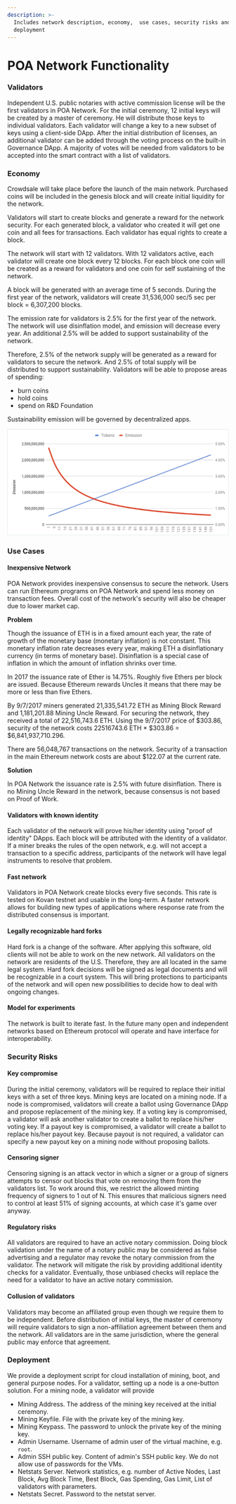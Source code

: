 ```yaml
---
description: >-
  Includes network description, economy,  use cases, security risks and
  deployment
---
```


# POA Network Functionality

### Validators

Independent U.S. public notaries with active commission license will be the first validators in POA Network. For the initial ceremony, 12 initial keys will be created by a master of ceremony. He will distribute those keys to individual validators. Each validator will change a key to a new subset of keys using a client-side DApp. After the initial distribution of licenses, an additional validator can be added through the voting process on the built-in Governance DApp. A majority of votes will be needed from validators to be accepted into the smart contract with a list of validators.

### Economy

Crowdsale will take place before the launch of the main network. Purchased coins will be included in the genesis block and will create initial liquidity for the network.

Validators will start to create blocks and generate a reward for the network security. For each generated block, a validator who created it will get one coin and all fees for transactions. Each validator has equal rights to create a block.

The network will start with 12 validators. With 12 validators active, each validator will create one block every 12 blocks. For each block one coin will be created as a reward for validators and one coin for self sustaining of the network.

A block will be generated with an average time of 5 seconds. During the first year of the network, validators will create 31,536,000 sec/5 sec per block = 6,307,200 blocks.

The emission rate for validators is 2.5% for the first year of the network. The network will use disinflation model, and emission will decrease every year. An additional 2.5% will be added to support sustainability of the network.

Therefore, 2.5% of the network supply will be generated as a reward for validators to secure the network. And 2.5% of total supply will be distributed to support sustainability. Validators will be able to propose areas of spending:

* burn coins
* hold coins
* spend on R&D Foundation

Sustainability emission will be governed by decentralized apps.

![Emission rate. X-axis - %, Y-axis - Years](../../../.gitbook/assets/emission_rate_1.png)

### Use Cases

#### Inexpensive Network

POA Network provides inexpensive consensus to secure the network. Users can run Ethereum programs on POA Network and spend less money on transaction fees. Overall cost of the network's security will also be cheaper due to lower market cap.

**Problem**

Though the issuance of ETH is in a fixed amount each year, the rate of growth of the monetary base \(monetary inflation\) is not constant. This monetary inflation rate decreases every year, making ETH a disinflationary currency \(in terms of monetary base\). Disinflation is a special case of inflation in which the amount of inflation shrinks over time.

In 2017 the issuance rate of Ether is 14.75%. Roughly five Ethers per block are issued. Because Ethereum rewards Uncles it means that there may be more or less than five Ethers.

By 9/7/2017 miners generated 21,335,541.72 ETH as Mining Block Reward and 1,181,201.88 Mining Uncle Reward. For securing the network, they received a total of 22,516,743.6 ETH. Using the 9/7/2017 price of $303.86, security of the network costs 22516743.6 ETH \* $303.86 = $6,841,937,710.296.

There are 56,048,767 transactions on the network. Security of a transaction in the main Ethereum network costs are about $122.07 at the current rate.

**Solution**

In POA Network the issuance rate is 2.5% with future disinflation. There is no Mining Uncle Reward in the network, because consensus is not based on Proof of Work.

#### Validators with known identity

Each validator of the network will prove his/her identity using "proof of identity" DApps. Each block will be attributed with the identity of a validator. If a miner breaks the rules of the open network, e.g. will not accept a transaction to a specific address, participants of the network will have legal instruments to resolve that problem.

#### Fast network

Validators in POA Network create blocks every five seconds. This rate is tested on Kovan testnet and usable in the long-term. A faster network allows for building new types of applications where response rate from the distributed consensus is important.

#### Legally recognizable hard forks

Hard fork is a change of the software. After applying this software, old clients will not be able to work on the new network. All validators on the network are residents of the U.S. Therefore, they are all located in the same legal system. Hard fork decisions will be signed as legal documents and will be recognizable in a court system. This will bring protections to participants of the network and will open new possibilities to decide how to deal with ongoing changes.

#### Model for experiments

The network is built to iterate fast. In the future many open and independent networks based on Ethereum protocol will operate and have interface for interoperability.

### Security Risks

#### Key compromise

During the initial ceremony, validators will be required to replace their initial keys with a set of three keys. Mining keys are located on a mining node. If a node is compromised, validators will create a ballot using Governance DApp and propose replacement of the mining key. If a voting key is compromised, a validator will ask another validator to create a ballot to replace his/her voting key. If a payout key is compromised, a validator will create a ballot to replace his/her payout key. Because payout is not required, a validator can specify a new payout key on a mining node without proposing ballots.

#### Censoring signer

Censoring signing is an attack vector in which a signer or a group of signers attempts to censor out blocks that vote on removing them from the validators list. To work around this, we restrict the allowed minting frequency of signers to 1 out of N. This ensures that malicious signers need to control at least 51% of signing accounts, at which case it's game over anyway.

#### Regulatory risks

All validators are required to have an active notary commission. Doing block validation under the name of a notary public may be considered as false advertising and a regulator may revoke the notary commission from the validator. The network will mitigate the risk by providing additional identity checks for a validator. Eventually, those unbiased checks will replace the need for a validator to have an active notary commission.

#### Collusion of validators

Validators may become an affiliated group even though we require them to be independent. Before distribution of initial keys, the master of ceremony will require validators to sign a non-affiliation agreement between them and the network. All validators are in the same jurisdiction, where the general public may enforce that agreement.

### Deployment

We provide a deployment script for cloud installation of mining, boot, and general purpose nodes. For a validator, setting up a node is a one-button solution. For a mining node, a validator will provide

* Mining Address. The address of the mining key received at the initial ceremony.
* Mining Keyfile. File with the private key of the mining key.
* Mining Keypass. The password to unlock the private key of the mining key. 
* Admin Username. Username of admin user of the virtual machine, e.g. `root`.
* Admin SSH public key. Content of admin's SSH public key. We do not allow use of passwords for the VMs.
* Netstats Server. Network statistics, e.g. number of Active Nodes, Last Block, Avg Block Time, Best Block, Gas Spending, Gas Limit, List of validators with parameters. 
* Netstats Secret. Password to the netstat server.


